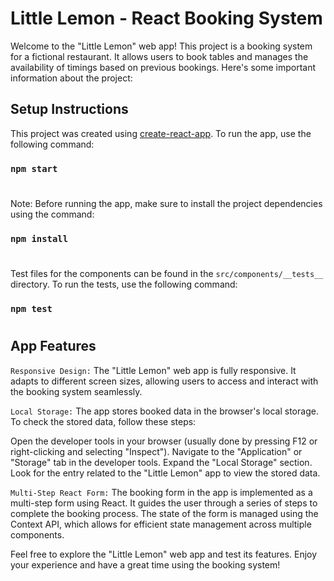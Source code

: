 # Little Lemon - React Booking System

Welcome to the "Little Lemon" web app! This project is a booking system for a fictional restaurant. It allows users to book tables and manages the availability of timings based on previous bookings. Here's some important information about the project:

## Setup Instructions

This project was created using [create-react-app](https://www.npmjs.com/package/create-react-app). To run the app, use the following command:
### `npm start`

#
Note: Before running the app, make sure to install the project dependencies using the command:
### `npm install`

#
Test files for the components can be found in the `src/components/__tests__` directory. To run the tests, use the following command:
### `npm test`
#
## App Features
`Responsive Design:` The "Little Lemon" web app is fully responsive. It adapts to different screen sizes, allowing users to access and interact with the booking system seamlessly.

`Local Storage:` The app stores booked data in the browser's local storage. To check the stored data, follow these steps:

Open the developer tools in your browser (usually done by pressing F12 or right-clicking and selecting "Inspect").
Navigate to the "Application" or "Storage" tab in the developer tools.
Expand the "Local Storage" section.
Look for the entry related to the "Little Lemon" app to view the stored data.

`Multi-Step React Form:` The booking form in the app is implemented as a multi-step form using React. It guides the user through a series of steps to complete the booking process. The state of the form is managed using the Context API, which allows for efficient state management across multiple components.

Feel free to explore the "Little Lemon" web app and test its features. Enjoy your experience and have a great time using the booking system!